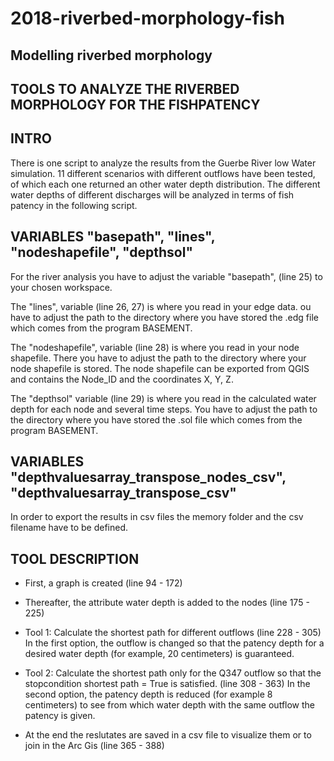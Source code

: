 # 2018-riverbed-morphology-fish
Modelling riverbed morphology
------------------------------------------------------------
TOOLS TO ANALYZE THE RIVERBED MORPHOLOGY FOR THE FISHPATENCY
------------------------------------------------------------


INTRO
-----------------------------------------------------------------------------------
There is one script to analyze the results from the Guerbe River low Water simulation. 11 different scenarios with different outflows have been tested, 
of which each one returned an other water depth distribution. The different water depths of different discharges will be analyzed in terms of fish patency in the following script.


VARIABLES "basepath", "lines", "nodeshapefile", "depthsol"
-----------------------------------------------------------------------------------
For the river analysis you have to adjust the variable "basepath", (line 25) to your chosen workspace.

The "lines", variable (line 26, 27) is where you read in your edge data. ou have to adjust the path to the directory where you have stored the .edg file which comes from the program BASEMENT.

The "nodeshapefile", variable (line 28) is where you read in your node shapefile. There you have to adjust the path to the directory where your
node shapefile is stored. The node shapefile can be exported from QGIS and contains the Node_ID and the coordinates X, Y, Z. 

The "depthsol" variable (line 29) is where you read in the calculated water depth for each node and several time steps. You have to adjust the path to the directory where you have stored
the .sol file which comes from the program BASEMENT.


VARIABLES "depthvaluesarray_transpose_nodes_csv", "depthvaluesarray_transpose_csv"
-----------------------------------------------------------------------------------
In order to export the results in csv files the memory folder and the csv filename have to be defined.


TOOL DESCRIPTION
-----------------------------------------------------------------------------------
+ First, a graph is created (line 94 - 172)

+ Thereafter, the attribute water depth is added to the nodes (line 175 - 225)

+ Tool 1: Calculate the shortest path for different outflows (line 228 - 305)
In the first option, the outflow is changed so that the patency depth for a desired water depth (for example, 20 centimeters) is guaranteed.

+ Tool 2: Calculate the shortest path only for the Q347 outflow so that the stopcondition shortest path = True is satisfied. (line 308 - 363)
In the second option, the patency depth is reduced (for example 8 centimeters) to see from which water depth with the same outflow the patency is given.

+ At the end the reslutates are saved in a csv file to visualize them or to join in the Arc Gis (line 365 - 388)

